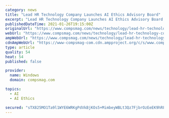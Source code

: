 ```yaml
---
category: news
title: "Lead HR Technology Company Launches AI Ethics Advisory Board"
excerpt: "Lead HR Technology Company Launches AI Ethics Advisory Board As an industry leader in the application of artificial intelligence to"
publishedDateTime: 2021-01-26T19:15:00Z
originalUrl: "https://www.compsmag.com/news/technology/lead-hr-technology-company-launches-ai-ethics-advisory-board/"
webUrl: "https://www.compsmag.com/news/technology/lead-hr-technology-company-launches-ai-ethics-advisory-board/"
ampWebUrl: "https://www.compsmag.com/news/technology/lead-hr-technology-company-launches-ai-ethics-advisory-board/amp/"
cdnAmpWebUrl: "https://www-compsmag-com.cdn.ampproject.org/c/s/www.compsmag.com/news/technology/lead-hr-technology-company-launches-ai-ethics-advisory-board/amp/"
type: article
quality: 54
heat: 54
published: false

provider:
  name: Windows
  domain: compsmag.com

topics:
  - AI
  - AI Ethics

secured: "sTX825MO1Ta9l1WYE6WRKgPdVkBjKOs5+MimbeyWBLt3Qz7FjbrOzEeEK9hRFZ+TFxYGwGSFw9/Rf0oK/GqIqDWLvFW3WPgCGwXG2Oc7MSWKRGK6lPJd1Z73OLJtviCT16gwiz0tvR/pfGXzNUJelFMfQO+kKGvy1h29rOEMJCEt9dt37cm+P4oNnQ+tVMuBd0IrPcaaTD4oJrMuklbcBFzm1eOpXFxXrFh4xn7iOGvNC4EO7lM+9O4Ps/QmSHkAXFz2U4n3De5Sx0ExEvFKeRqqdpYFzH8xLIZZyYCLm7BwiOiV+e2/kg0kb42mqGxqk2XQJj6ybRHThVMDsElT2qT9fwLj/kkiExeehpTG72g=;VwPE/A89lh/kL5+J4ACG5w=="
---
```


